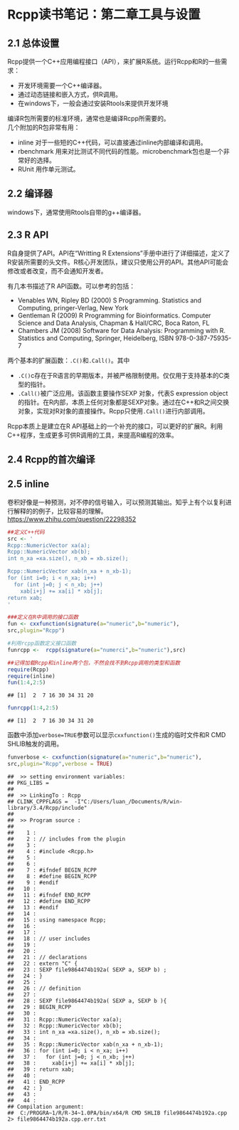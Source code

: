 # Rcpp读书笔记：第二章工具与设置



## 2.1 总体设置

Rcpp提供一个C++应用编程接口（API），来扩展R系统。运行Rcpp和R的一些需求：

* 开发环境需要一个C++编译器。
* 通过动态链接和嵌入方式，供R调用。
* 在windows下，一般会通过安装Rtools来提供开发环境

编译R包所需要的标准环境，通常也是编译Rcpp所需要的。  
几个附加的R包非常有用： 

* inline 对于一些短的C++代码，可以直接通过inline内部编译和调用。
* rbenchmark 用来对比测试不同代码的性能。microbenchmark包也是一个非常好的选择。
* RUnit 用作单元测试。

## 2.2 编译器
windows下，通常使用Rtools自带的g++编译器。

## 2.3 R API
R自身提供了API。API在“Writting R Extensions”手册中进行了详细描述，定义了R安装所需要的头文件。R核心开发团队，建议只使用公开的API。其他API可能会修改或者改变，而不会通知开发者。  

有几本书描述了R API函数。可以参考的包括：  

* Venables WN, Ripley BD (2000) S Programming. Statistics and Computing, pringer-Verlag, New York
* Gentleman R (2009) R Programming for Bioinformatics. Computer Science and
Data Analysis, Chapman & Hall/CRC, Boca Raton, FL
* Chambers JM (2008) Software for Data Analysis: Programming with R. Statistics
and Computing, Springer, Heidelberg, ISBN 978-0-387-75935-7

两个基本的扩展函数：`.C()`和`.Call()`。其中

* `.C()`c存在于R语言的早期版本，并被严格限制使用。仅仅用于支持基本的C类型的指针。
* `.Call()`被广泛应用。该函数主要操作SEXP 对象，代表S expression object的指针。在R内部，本质上任何对象都是SEXP对象。通过在C++和R之间交换对象，实现对R对象的直接操作。Rcpp只使用`.Call()`进行内部调用。

Rcpp本质上是建立在R API基础上的一个补充的接口，可以更好的扩展R。利用C++程序，生成更多可供R调用的工具，来提高R编程的效率。

## 2.4 Rcpp的首次编译

## 2.5 inline
卷积好像是一种预测，对不停的信号输入，可以预测其输出。知乎上有个以复利进行解释的的例子，比较容易的理解。https://www.zhihu.com/question/22298352

```r
##定义C++代码
src <- '
Rcpp::NumericVector xa(a);
Rcpp::NumericVector xb(b);
int n_xa =xa.size(), n_xb = xb.size();

Rcpp::NumericVector xab(n_xa + n_xb-1);
for (int i=0; i < n_xa; i++)
  for (int j=0; j < n_xb; j++)
    xab[i+j] += xa[i] * xb[j];
return xab;
'

###定义在R中调用的接口函数
fun <- cxxfunction(signature(a="numeric",b="numeric"),
src,plugin="Rcpp")

#利用rcpp函数定义接口函数
funrcpp <-  rcpp(signature(a="numerci",b="numeric"),src)

##记得加载Rcpp和inline两个包，不然会找不到Rcpp调用的类型和函数
require(Rcpp)
require(inline)
fun(1:4,2:5)
```

```
## [1]  2  7 16 30 34 31 20
```

```r
funrcpp(1:4,2:5)
```

```
## [1]  2  7 16 30 34 31 20
```

函数中添加`verbose=TRUE`参数可以显示`cxxfunction()`生成的临时文件和R CMD SHLIB触发的调用。

```r
funverbose <- cxxfunction(signature(a="numeric",b="numeric"),
src,plugin="Rcpp",verbose = TRUE)
```

```
##  >> setting environment variables: 
## PKG_LIBS = 
## 
##  >> LinkingTo : Rcpp
## CLINK_CPPFLAGS =  -I"C:/Users/luan_/Documents/R/win-library/3.4/Rcpp/include" 
## 
##  >> Program source :
## 
##    1 : 
##    2 : // includes from the plugin
##    3 : 
##    4 : #include <Rcpp.h>
##    5 : 
##    6 : 
##    7 : #ifndef BEGIN_RCPP
##    8 : #define BEGIN_RCPP
##    9 : #endif
##   10 : 
##   11 : #ifndef END_RCPP
##   12 : #define END_RCPP
##   13 : #endif
##   14 : 
##   15 : using namespace Rcpp;
##   16 : 
##   17 : 
##   18 : // user includes
##   19 : 
##   20 : 
##   21 : // declarations
##   22 : extern "C" {
##   23 : SEXP file9864474b192a( SEXP a, SEXP b) ;
##   24 : }
##   25 : 
##   26 : // definition
##   27 : 
##   28 : SEXP file9864474b192a( SEXP a, SEXP b ){
##   29 : BEGIN_RCPP
##   30 : 
##   31 : Rcpp::NumericVector xa(a);
##   32 : Rcpp::NumericVector xb(b);
##   33 : int n_xa =xa.size(), n_xb = xb.size();
##   34 : 
##   35 : Rcpp::NumericVector xab(n_xa + n_xb-1);
##   36 : for (int i=0; i < n_xa; i++)
##   37 :   for (int j=0; j < n_xb; j++)
##   38 :     xab[i+j] += xa[i] * xb[j];
##   39 : return xab;
##   40 : 
##   41 : END_RCPP
##   42 : }
##   43 : 
##   44 : 
## Compilation argument:
##  C:/PROGRA~1/R/R-34~1.0PA/bin/x64/R CMD SHLIB file9864474b192a.cpp 2> file9864474b192a.cpp.err.txt
```

